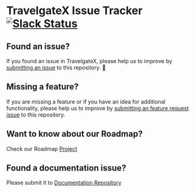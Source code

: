 # TravelgateX Issue Tracker [![Slack Status](https://slack.travelgatex.com/badge.svg)](https://slack.travelgatex.com)

## Found an issue?
If you found an issue in TravelgateX, please help us to improve by [submitting an issue](https://github.com/travelgateX/Issue-tracker/issues/new?template=bug_report.md) to this repository. 🙌

## Missing a feature?
If you are missing a feature or if you have an idea for additional functionality, please help us to improve by [submitting an feature request issue](https://github.com/travelgateX/Issue-tracker/issues/new?template=feature_request.md) to this repository.

## Want to know about our Roadmap?
Check our Roadmap [Project](https://github.com/orgs/travelgateX/projects/4)

## Found a documentation issue?
Please submit it to [Documentation Repository](https://github.com/travelgateX/documentation-site/issues/new)

